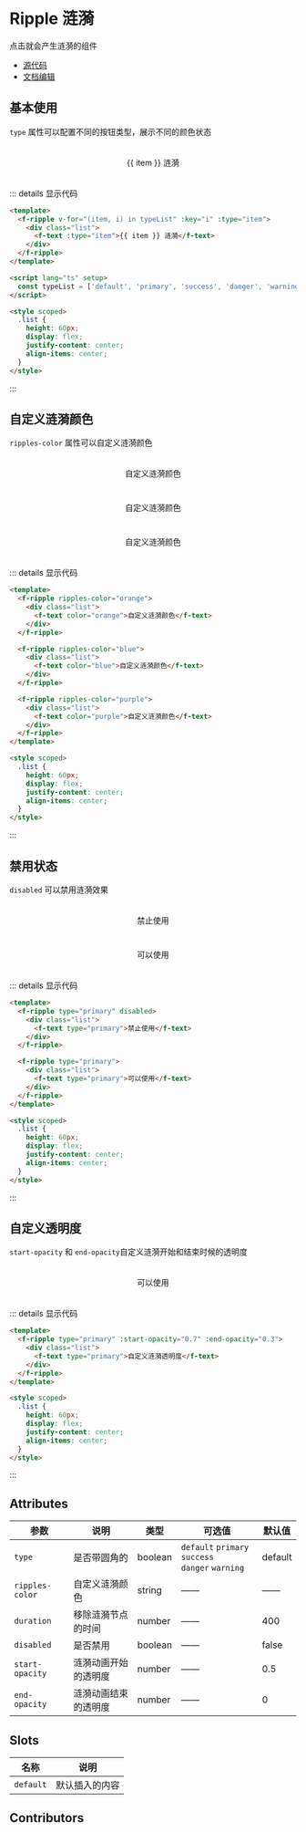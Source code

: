 # Ripple 涟漪

点击就会产生涟漪的组件

- [源代码](https://github.com/FightingDesign/fighting-design/tree/master/packages/fighting-design/ripple)
- [文档编辑](https://github.com/FightingDesign/fighting-design/blob/master/docs/docs/components/ripple.md)

## 基本使用

`type` 属性可以配置不同的按钮类型，展示不同的颜色状态

<f-ripple v-for="(item, i) in typeList" :key="i" :type="item">
  <div class="list">
    <f-text :type="item">{{ item }} 涟漪</f-text>
  </div>
</f-ripple>

::: details 显示代码

```html
<template>
  <f-ripple v-for="(item, i) in typeList" :key="i" :type="item">
    <div class="list">
      <f-text :type="item">{{ item }} 涟漪</f-text>
    </div>
  </f-ripple>
</template>

<script lang="ts" setup>
  const typeList = ['default', 'primary', 'success', 'danger', 'warning']
</script>

<style scoped>
  .list {
    height: 60px;
    display: flex;
    justify-content: center;
    align-items: center;
  }
</style>
```

:::

## 自定义涟漪颜色

`ripples-color` 属性可以自定义涟漪颜色

<f-ripple ripples-color="orange">
  <div class="list">
    <f-text color="orange">自定义涟漪颜色</f-text>
  </div>
</f-ripple>

<f-ripple ripples-color="blue">
  <div class="list">
    <f-text color="blue">自定义涟漪颜色</f-text>
  </div>
</f-ripple>

<f-ripple ripples-color="purple">
  <div class="list">
    <f-text color="purple">自定义涟漪颜色</f-text>
  </div>
</f-ripple>

::: details 显示代码

```html
<template>
  <f-ripple ripples-color="orange">
    <div class="list">
      <f-text color="orange">自定义涟漪颜色</f-text>
    </div>
  </f-ripple>

  <f-ripple ripples-color="blue">
    <div class="list">
      <f-text color="blue">自定义涟漪颜色</f-text>
    </div>
  </f-ripple>

  <f-ripple ripples-color="purple">
    <div class="list">
      <f-text color="purple">自定义涟漪颜色</f-text>
    </div>
  </f-ripple>
</template>

<style scoped>
  .list {
    height: 60px;
    display: flex;
    justify-content: center;
    align-items: center;
  }
</style>
```

:::

## 禁用状态

`disabled` 可以禁用涟漪效果

<f-ripple type="primary" disabled>
  <div class="list">
    <f-text type="primary">禁止使用</f-text>
  </div>
</f-ripple>

<f-ripple type="primary">
  <div class="list">
    <f-text type="primary">可以使用</f-text>
  </div>
</f-ripple>

::: details 显示代码

```html
<template>
  <f-ripple type="primary" disabled>
    <div class="list">
      <f-text type="primary">禁止使用</f-text>
    </div>
  </f-ripple>

  <f-ripple type="primary">
    <div class="list">
      <f-text type="primary">可以使用</f-text>
    </div>
  </f-ripple>
</template>

<style scoped>
  .list {
    height: 60px;
    display: flex;
    justify-content: center;
    align-items: center;
  }
</style>
```

:::

## 自定义透明度

`start-opacity` 和 `end-opacity`自定义涟漪开始和结束时候的透明度

<f-ripple type="primary" :start-opacity="0.7" :end-opacity="0.3">
  <div class="list">
    <f-text type="primary">可以使用</f-text>
  </div>
</f-ripple>

::: details 显示代码

```html
<template>
  <f-ripple type="primary" :start-opacity="0.7" :end-opacity="0.3">
    <div class="list">
      <f-text type="primary">自定义涟漪透明度</f-text>
    </div>
  </f-ripple>
</template>

<style scoped>
  .list {
    height: 60px;
    display: flex;
    justify-content: center;
    align-items: center;
  }
</style>
```

:::

## Attributes

| 参数            | 说明                 | 类型    | 可选值                                                  | 默认值  |
| --------------- | -------------------- | ------- | ------------------------------------------------------- | ------- |
| `type`          | 是否带圆角的         | boolean | `default` `primary` `success` <br /> `danger` `warning` | default |
| `ripples-color` | 自定义涟漪颜色       | string  | ——                                                      | ——      |
| `duration`      | 移除涟漪节点的时间   | number  | ——                                                      | 400     |
| `disabled`      | 是否禁用             | boolean | ——                                                      | false   |
| `start-opacity` | 涟漪动画开始的透明度 | number  | ——                                                      | 0.5     |
| `end-opacity`   | 涟漪动画结束的透明度 | number  | ——                                                      | 0       |

## Slots

| 名称      | 说明           |
| --------- | -------------- |
| `default` | 默认插入的内容 |

## Contributors

<a href="https://github.com/Tyh2001" target="_blank">
  <f-avatar round src="https://avatars.githubusercontent.com/u/73180970?v=4" />
</a>

<style scoped>
  .list {
    height: 60px;
    display: flex;
    justify-content: center;
    align-items: center;
  }
</style>

<script lang="ts" setup>
  const typeList = ['default', 'primary', 'success', 'danger', 'warning']
</script>
